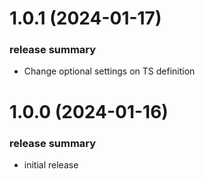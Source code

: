 <a name="1.0.1"></a>
# 1.0.1 (2024-01-17)

### release summary

- Change optional settings on TS definition

<a name="1.0.0"></a>
# 1.0.0 (2024-01-16)

### release summary

- initial release